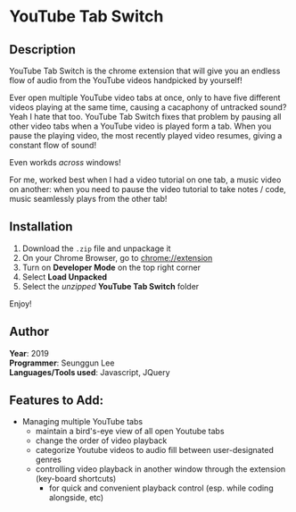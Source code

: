 # YouTube Tab Switch
## Description
YouTube Tab Switch is the chrome extension that will give you an endless flow of audio from the YouTube videos handpicked by yourself!

Ever open multiple YouTube video tabs at once, only to have five different videos playing at the same time, causing a cacaphony of untracked sound? Yeah I hate that too. YouTube Tab Switch fixes that problem by pausing all other video tabs when a YouTube video is played form a tab. When you pause the playing video, the most recently played video resumes, giving a constant flow of sound!

Even workds _across_ windows!

For me, worked best when I had a video tutorial on one tab, a music video on another: when you need to pause the video tutorial to take notes / code, music seamlessly plays from the other tab!

## Installation
1. Download the `.zip` file and unpackage it
2. On your Chrome Browser, go to <chrome://extension>
3. Turn on **Developer Mode** on the top right corner
4. Select **Load Unpacked**
5. Select the _unzipped_ **YouTube Tab Switch** folder

Enjoy!

## Author
**Year**: 2019  
**Programmer**: Seunggun Lee  
**Languages/Tools used**: Javascript, JQuery

## Features to Add:
- Managing multiple YouTube tabs
  - maintain a bird's-eye view of all open Youtube tabs
  - change the order of video playback
  - categorize Youtube videos to audio fill between user-designated genres
  - controlling video playback in another window through the extension (key-board shortcuts)
    - for quick and convenient playback control (esp. while coding alongside, etc)